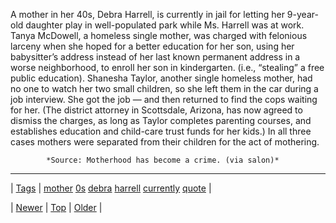 <!--
title: A mother in her 40s, Debra Harrell, is currently in jail for letting her 9-year-old daughter play in well-populated park while Ms. Harrell was at work. Tanya McDowell, a homeless single mother, was charged with felonious larceny when she hoped for a better education for her son, using her babysitter&rsquo;s address instead of her last known permanent address in a worse neighborhood, to enroll her son in kindergarten. (i.e., &ldquo;stealing&rdquo; a free public education). Shanesha Taylor, another single homeless mother, had no one to watch her two small children, so she left them in the car during a job interview. She got the job &mdash; and then returned to find the cops waiting for her. (The district attorney in Scottsdale, Arizona, has now agreed to dismiss the charges, as long as Taylor completes parenting courses, and establishes education and child-care trust funds for her kids.) In all three cases mothers were separated from their children for the act of mothering.
date: 2020-06-28T15:27:00.354Z
tags: mother, 0s, debra, harrell, currently, quote
-->




A mother in her 40s, Debra Harrell, is currently in jail for letting her 9-year-old daughter play in well-populated park while Ms. Harrell was at work. Tanya McDowell, a homeless single mother, was charged with felonious larceny when she hoped for a better education for her son, using her babysitter’s address instead of her last known permanent address in a worse neighborhood, to enroll her son in kindergarten. (i.e., “stealing” a free public education). Shanesha Taylor, another single homeless mother, had no one to watch her two small children, so she left them in the car during a job interview. She got the job — and then returned to find the cops waiting for her. (The district attorney in Scottsdale, Arizona, has now agreed to dismiss the charges, as long as Taylor completes parenting courses, and establishes education and child-care trust funds for her kids.) In all three cases mothers were separated from their children for the act of mothering.

            *Source: Motherhood has become a crime. (via salon)*

<!--BOTTOM-POST-NAVIGATION-->
---

| [Tags](tags.md) | [mother](tag-mother.md) [0s](tag-0s.md) [debra](tag-debra.md) [harrell](tag-harrell.md) [currently](tag-currently.md) [quote](tag-quote.md) |

| [Newer](92529522464.md) | [Top](index.md) | [Older](92538884194.md) |